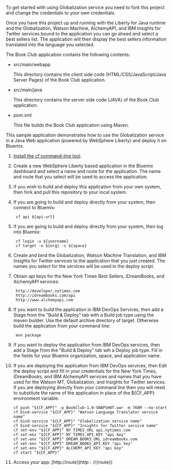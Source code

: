 To get started with using Globalization service you need to fork this project
and change the credentials to your own credentials.

Once you have this project up and running with the Liberty for Java runtime and the Globalization,
Watson Machine, AlchemyAPI, and IBM Insights for Twitter services bound to the application you can go
ahead and select a best sellers list. The application will then display the best sellers information
translated into the language you selected.

The Book Club application contains the following contents:


*   src/main/webapp

    This directory contains the client side code (HTML/CSS/JavaScript/Java Server Pages) of the Book Club application.

*   src/main/java

    This directory contains the server side code (JAVA) of the Book Club application.

*   pom.xml

    This file builds the Book Club application using Maven.


This sample application demonstrates how to use the Globalization service in a
Java Web application (powered by WebSphere Liberty) and deploy it on Bluemix.

1. [Install the cf command-line tool](${doc-url}/#starters/BuildingWeb.html#install_cf).

2. Create a new WebSphere Liberty based application in the Bluemix dashboard and select
a name and route for the application. The name and route that you select
will be used to access the application.

3. If you wish to build and deploy this application from your own system, then fork and pull this
repository to your local system.

4. If you are going to build and deploy directly from your system, then connect to Bluemix:

		cf api ${api-url}

5. If you are going to build and deploy directly from your system, then log into Bluemix:

		cf login -u ${username}
		cf target -o ${org} -s ${space}

6. Create and bind the Globalization, Watson Machine Translation, and IBM Insights for Twitter services
to the application that you just created. The names you select for the services will be used in the
deploy script.

7. Obtain api keys for the New York Times Best Sellers, iDreamBooks, and AlchemyAPI services:

		http://developer.nytimes.com
		http://idreambooks.com/api
		http://www.alchemyapi.com

8. If you want to build the application in IBM DevOps Services, then add a Stage from the "Build & Deploy" tab with a Build job type using the maven builder. Use the default archive directory of target.
Otherwise build the application from your command line:

		mvn package

9. If you want to deploy the application from IBM DevOps services, then add a Stage from the "Build & Deploy" tab wih a Deploy job type. Fill in the fields for your Bluemix organization, space, and application name.

10. If you are deploying the application from IBM DevOps services, then Edit the deploy script
and fill in your credentials for the New York Times, iDreamBooks, and IBM AlchemyAPI services
and names that you have used for the Watson MT, Globalization, and Insights for Twitter services.
If you are deploying directly from your command line then you will need to substitute the name of the application
in place of the ${CF_APP} environment variable.

		cf push "${CF_APP}" -p BookClub-1.0-SNAPSHOT.war -m 768M --no-start
		cf bind-service "${CF_APP}" "Watson Language Translator service name"
		cf bind-service "${CF_APP}" "Globalization service name"
		cf bind-service "${CF_APP}" "Insights for Twitter service name"
		cf set-env "${CF_APP}" NY_TIMES_URL api.nytimes.com
		cf set-env "${CF_APP}" NY_TIMES_API_KEY "api key"
		cf set-env "${CF_APP}" DREAM_BOOKS_URL idreambooks.com
		cf set-env "${CF_APP}" DREAM_BOOKS_API_KEY "api key"
		cf set-env "${CF_APP}" ALCHEMY_API_KEY "api key"
		cf start "${CF_APP}"

11. Access your app: [http://${route}](http://${route})
